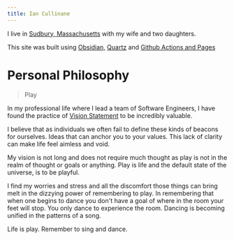 ```yaml
---
title: Ian Cullinane
---
```

I live in [Sudbury, Massachusetts](https://en.wikipedia.org/wiki/Sudbury,_Massachusetts) with my wife and two daughters. 

This site was built using [Obsidian](https://obsidian.md/), [Quartz](https://github.com/jackyzha0/quartz) and [Github Actions and Pages](https://github.com/iancullinane/self/actions)

# Personal Philosophy

>Play

In my professional life where I lead a team of Software Engineers, I have found the practice of [Vision Statement](https://en.wikipedia.org/wiki/Vision_statement) to be incredibly valuable.

I believe that as individuals we often fail to define these kinds of beacons for ourselves. Ideas that can anchor you to your values.  This lack of clarity can make life feel aimless and void. 

My vision is not long and does not require much thought as play is not in the realm of thought or goals or anything. Play is life and the default state of the universe, is to be playful. 

I find my worries and stress and all the discomfort those things can bring melt in the dizzying power of remembering to play. In remembering that when one begins to dance you don't have a goal of where in the room your feet will stop. You only dance to experience the room. Dancing is becoming unified in the patterns of a song.

Life is play. Remember to sing and dance.